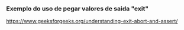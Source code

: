 ### Exemplo do uso de pegar valores de saida "exit"

https://www.geeksforgeeks.org/understanding-exit-abort-and-assert/
